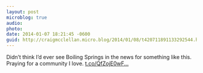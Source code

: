 ```yaml
---
layout: post
microblog: true
audio: 
photo: 
date: 2014-01-07 18:21:45 -0600
guid: http://craigmcclellan.micro.blog/2014/01/08/t420711891133292544.html
---
```

Didn’t think I’d ever see Boiling Springs in the news for something like this. Praying for a community I love. [t.co/QfZojE0wF...](http://t.co/QfZojE0wFZ)
